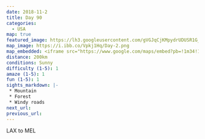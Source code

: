 ```yaml
---
date: 2018-11-2
title: Day 90
categories:
  - USA
map: true
featured_image: https://lh3.googleusercontent.com/gVGJqCjKMpydrUDUSR1G_UV_45AKxZRswI5HAHvCsPTspQwjginhE73XFGsxhC9vyFyJFegWtSQTIj0dOUTGffyNZ5eFoL4bQbeF_Xv5tY-o4jT-jbJ_HRO8wToYrWWOTmQjxifSn8Fjf6Nbr2DEkwArkq267pjaJ68wLo-L83ly2ngjBHtvN_a29cw1qATojvd63225DK5PYbMN3mMUTXwC9JPHLSKEpWFPe4CuQiM3_BB8QZggEihw4epZOs5-uUPLRcXUCOqiaku-cT0G-MmQm69rfgSjW0efMaotFz1Woz3LmJhXBgYAst3VB_EXpbLkZa9lpdoax_W1q2xzh0_98620tWp8TFw1trq6ZXnYRwHaHZjlyW_MNrT93DzGXzIQ1X1g6eE31hY1lBSjrn_UyhZZfqrw_L1-N8at5QhNYi7TyuodxbNWeZZQuEakGX-GrfM1PCGiVEBIwr7CZHTzkafYzcojjhx38zfgv2NP0k5rfSJ48vyxGBZ3BZPFBC7m_NPC8YzLgTMIn8G5Cdg6voILjwzfvRuqA5key6vz-lSCvPE0dm3_OgJTBRp43VuVsr5rXdnEVyf9IguALTHwr9JzsDFe1D-a3pksqOMXt__V3JURG1W5MiA94Y9jVeRQPcjbNi03C6V2xkIRGYqwpHp51K5V4TZjCZCZiA2moLAG=w1631-h1023-no
map_image: https://i.ibb.co/Vpkj1Hq/Day-2.png
map_embedded: <iframe src="https://www.google.com/maps/embed?pb=!1m34!1m12!1m3!1d51412.64587981518!2d-118.44323695879422!3d34.00673690812163!2m3!1f0!2f0!3f0!3m2!1i1024!2i768!4f13.1!4m19!3e0!4m5!1s0x80c2ba6b7b08f0f1%3A0xc1ddb89dcfaf00a6!2sParadise%20Inn%20and%20Suites%2C%20Washington%20Boulevard%2C%20Los%20Angeles%2C%20CA%2C%20USA!3m2!1d33.9989785!2d-118.41855609999999!4m5!1s0x80c2bed921f033e3%3A0x50e44c2d0e8a26a7!2sWest%20Hollywood%2C%20CA%2C%20USA!3m2!1d34.090009099999996!2d-118.3617443!4m5!1s0x80c2ba6b7b08f0f1%3A0xc1ddb89dcfaf00a6!2sParadise%20Inn%20and%20Suites%2C%2011750%20Washington%20Blvd%2C%20Los%20Angeles%2C%20CA%2090066%2C%20United%20States!3m2!1d33.9989785!2d-118.41855609999999!5e0!3m2!1sen!2sau!4v1577535540754!5m2!1sen!2sau" width="100%" height="500" frameborder="0" style="border:0;" allowfullscreen=""></iframe>
distance: 200km
conditions: Sunny
difficulty (1-5): 1 
amaze (1-5): 1
fun (1-5): 1
sights_markdown: |-
 * Mountain
 * Forest
 * Windy roads
next_url:
previous_url:
---
```

LAX to MEL



